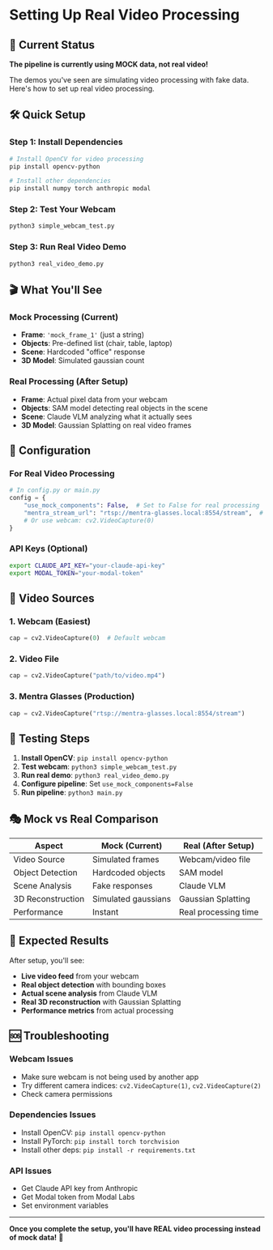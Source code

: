 # Setting Up Real Video Processing

## 🎥 Current Status

**The pipeline is currently using MOCK data, not real video!**

The demos you've seen are simulating video processing with fake data. Here's how to set up real video processing.

## 🛠️ Quick Setup

### Step 1: Install Dependencies
```bash
# Install OpenCV for video processing
pip install opencv-python

# Install other dependencies
pip install numpy torch anthropic modal
```

### Step 2: Test Your Webcam
```bash
python3 simple_webcam_test.py
```

### Step 3: Run Real Video Demo
```bash
python3 real_video_demo.py
```

## 🎬 What You'll See

### Mock Processing (Current)
- **Frame**: `'mock_frame_1'` (just a string)
- **Objects**: Pre-defined list (chair, table, laptop)
- **Scene**: Hardcoded "office" response
- **3D Model**: Simulated gaussian count

### Real Processing (After Setup)
- **Frame**: Actual pixel data from your webcam
- **Objects**: SAM model detecting real objects in the scene
- **Scene**: Claude VLM analyzing what it actually sees
- **3D Model**: Gaussian Splatting on real video frames

## 🔧 Configuration

### For Real Video Processing
```python
# In config.py or main.py
config = {
    "use_mock_components": False,  # Set to False for real processing
    "mentra_stream_url": "rtsp://mentra-glasses.local:8554/stream",  # For Mentra glasses
    # Or use webcam: cv2.VideoCapture(0)
}
```

### API Keys (Optional)
```bash
export CLAUDE_API_KEY="your-claude-api-key"
export MODAL_TOKEN="your-modal-token"
```

## 🎯 Video Sources

### 1. Webcam (Easiest)
```python
cap = cv2.VideoCapture(0)  # Default webcam
```

### 2. Video File
```python
cap = cv2.VideoCapture("path/to/video.mp4")
```

### 3. Mentra Glasses (Production)
```python
cap = cv2.VideoCapture("rtsp://mentra-glasses.local:8554/stream")
```

## 🚀 Testing Steps

1. **Install OpenCV**: `pip install opencv-python`
2. **Test webcam**: `python3 simple_webcam_test.py`
3. **Run real demo**: `python3 real_video_demo.py`
4. **Configure pipeline**: Set `use_mock_components=False`
5. **Run pipeline**: `python3 main.py`

## 🎭 Mock vs Real Comparison

| Aspect | Mock (Current) | Real (After Setup) |
|--------|----------------|-------------------|
| Video Source | Simulated frames | Webcam/video file |
| Object Detection | Hardcoded objects | SAM model |
| Scene Analysis | Fake responses | Claude VLM |
| 3D Reconstruction | Simulated gaussians | Gaussian Splatting |
| Performance | Instant | Real processing time |

## 🎉 Expected Results

After setup, you'll see:
- **Live video feed** from your webcam
- **Real object detection** with bounding boxes
- **Actual scene analysis** from Claude VLM
- **Real 3D reconstruction** with Gaussian Splatting
- **Performance metrics** from actual processing

## 🆘 Troubleshooting

### Webcam Issues
- Make sure webcam is not being used by another app
- Try different camera indices: `cv2.VideoCapture(1)`, `cv2.VideoCapture(2)`
- Check camera permissions

### Dependencies Issues
- Install OpenCV: `pip install opencv-python`
- Install PyTorch: `pip install torch torchvision`
- Install other deps: `pip install -r requirements.txt`

### API Issues
- Get Claude API key from Anthropic
- Get Modal token from Modal Labs
- Set environment variables

---

**Once you complete the setup, you'll have REAL video processing instead of mock data!** 🚀
